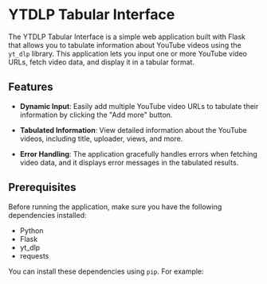 # YTDLP Tabular Interface

The YTDLP Tabular Interface is a simple web application built with Flask that allows you to tabulate information about YouTube videos using the `yt_dlp` library. This application lets you input one or more YouTube video URLs, fetch video data, and display it in a tabular format.

## Features

- **Dynamic Input**: Easily add multiple YouTube video URLs to tabulate their information by clicking the "Add more" button.

- **Tabulated Information**: View detailed information about the YouTube videos, including title, uploader, views, and more.

- **Error Handling**: The application gracefully handles errors when fetching video data, and it displays error messages in the tabulated results.

## Prerequisites

Before running the application, make sure you have the following dependencies installed:

- Python
- Flask
- yt_dlp
- requests

You can install these dependencies using `pip`. For example:



